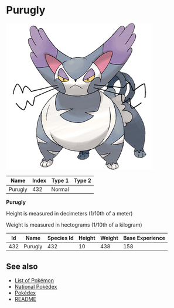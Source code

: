 # Purugly


![Purugly](images/432.png)

| **Name** | **Index** | **Type 1** | **Type 2** |
|----|----|----|----|
| Purugly | 432 | Normal  |  |

**Purugly** 


Height is measured in decimeters (1/10th of a meter)

Weight is measured in hectograms (1/10th of a kilogram)

| **Id** | **Name** | **Species Id** | **Height** | **Weight** | **Base Experience** |
|--------|----------|----------------|------------|------------|---------------------|
| 432 | Purugly | 432 | 10 | 438 | 158 |


## See also

- [List of Pokémon](../pokemon.md)
- [National Pokédex](../national_pokedex.md)
- [Pokédex](../pokedex.md)
- [README](../README.md)
